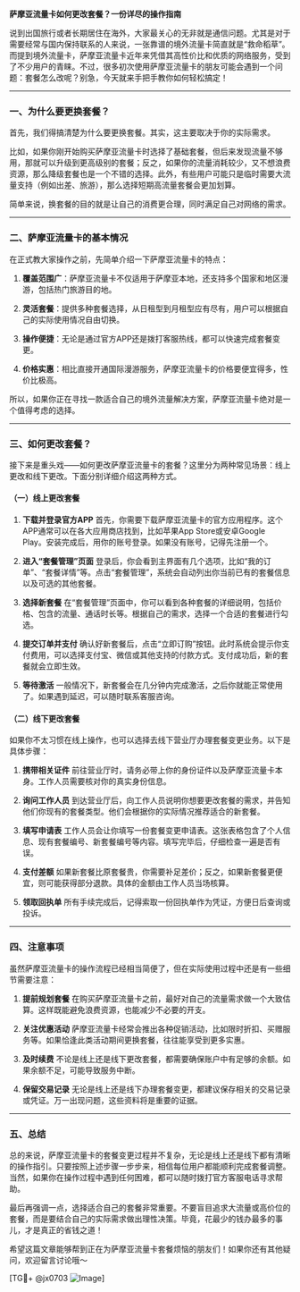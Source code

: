 **萨摩亚流量卡如何更改套餐？一份详尽的操作指南**

说到出国旅行或者长期居住在海外，大家最关心的无非就是通信问题。尤其是对于需要经常与国内保持联系的人来说，一张靠谱的境外流量卡简直就是“救命稻草”。而提到境外流量卡，萨摩亚流量卡近年来凭借其高性价比和优质的网络服务，受到了不少用户的青睐。不过，很多初次使用萨摩亚流量卡的朋友可能会遇到一个问题：套餐怎么改呢？别急，今天就来手把手教你如何轻松搞定！

---

### 一、为什么要更换套餐？

首先，我们得搞清楚为什么要更换套餐。其实，这主要取决于你的实际需求。

比如，如果你刚开始购买萨摩亚流量卡时选择了基础套餐，但后来发现流量不够用，那就可以升级到更高级别的套餐；反之，如果你的流量消耗较少，又不想浪费资源，那么降级套餐也是一个不错的选择。此外，有些用户可能只是临时需要大流量支持（例如出差、旅游），那么选择短期高流量套餐会更加划算。

简单来说，换套餐的目的就是让自己的消费更合理，同时满足自己对网络的需求。

---

### 二、萨摩亚流量卡的基本情况

在正式教大家操作之前，先简单介绍一下萨摩亚流量卡的特点：

1. **覆盖范围广**：萨摩亚流量卡不仅适用于萨摩亚本地，还支持多个国家和地区漫游，包括热门旅游目的地。
   
2. **灵活套餐**：提供多种套餐选择，从日租型到月租型应有尽有，用户可以根据自己的实际使用情况自由切换。

3. **操作便捷**：无论是通过官方APP还是拨打客服热线，都可以快速完成套餐变更。

4. **价格实惠**：相比直接开通国际漫游服务，萨摩亚流量卡的价格要便宜得多，性价比极高。

所以，如果你正在寻找一款适合自己的境外流量解决方案，萨摩亚流量卡绝对是一个值得考虑的选择。

---

### 三、如何更改套餐？

接下来是重头戏——如何更改萨摩亚流量卡的套餐？这里分为两种常见场景：线上更改和线下更改。下面分别详细介绍这两种方式。

#### （一）线上更改套餐

1. **下载并登录官方APP**
   首先，你需要下载萨摩亚流量卡的官方应用程序。这个APP通常可以在各大应用商店找到，比如苹果App Store或安卓Google Play。安装完成后，用你的账号登录。如果没有账号，记得先注册一个。

2. **进入“套餐管理”页面**
   登录后，你会看到主界面有几个选项，比如“我的订单”、“套餐详情”等。点击“套餐管理”，系统会自动列出你当前已有的套餐信息以及可选的其他套餐。

3. **选择新套餐**
   在“套餐管理”页面中，你可以看到各种套餐的详细说明，包括价格、包含的流量、通话时长等。根据自己的需求，选择一个合适的套餐进行勾选。

4. **提交订单并支付**
   确认好新套餐后，点击“立即订购”按钮。此时系统会提示你支付费用，可以选择支付宝、微信或其他支持的付款方式。支付成功后，新的套餐就会立即生效。

5. **等待激活**
   一般情况下，新套餐会在几分钟内完成激活，之后你就能正常使用了。如果遇到延迟，可以随时联系客服咨询。

#### （二）线下更改套餐

如果你不太习惯在线上操作，也可以选择去线下营业厅办理套餐变更业务。以下是具体步骤：

1. **携带相关证件**
   前往营业厅时，请务必带上你的身份证件以及萨摩亚流量卡本身。工作人员需要核对你的真实身份信息。

2. **询问工作人员**
   到达营业厅后，向工作人员说明你想要更改套餐的需求，并告知他们你现有的套餐类型。他们会根据你的实际情况推荐适合的新套餐。

3. **填写申请表**
   工作人员会让你填写一份套餐变更申请表。这张表格包含了个人信息、现有套餐编号、新套餐编号等内容。填写完毕后，仔细检查一遍是否有误。

4. **支付差额**
   如果新套餐比原套餐贵，你需要补足差价；反之，如果新套餐更便宜，则可能获得部分退款。具体的金额由工作人员当场核算。

5. **领取回执单**
   所有手续完成后，记得索取一份回执单作为凭证，方便日后查询或投诉。

---

### 四、注意事项

虽然萨摩亚流量卡的操作流程已经相当简便了，但在实际使用过程中还是有一些细节需要注意：

1. **提前规划套餐**
   在购买萨摩亚流量卡之前，最好对自己的流量需求做一个大致估算。这样既能避免浪费资源，也能减少不必要的开支。

2. **关注优惠活动**
   萨摩亚流量卡经常会推出各种促销活动，比如限时折扣、买赠服务等。如果恰逢此类活动期间更换套餐，往往能享受到更多实惠。

3. **及时续费**
   不论是线上还是线下更改套餐，都需要确保账户中有足够的余额。如果余额不足，可能导致服务中断。

4. **保留交易记录**
   无论是线上还是线下办理套餐变更，都建议保存相关的交易记录或凭证。万一出现问题，这些资料将是重要的证据。

---

### 五、总结

总的来说，萨摩亚流量卡的套餐变更过程并不复杂，无论是线上还是线下都有清晰的操作指引。只要按照上述步骤一步步来，相信每位用户都能顺利完成套餐调整。当然，如果你在操作过程中遇到任何困难，都可以随时拨打官方客服电话寻求帮助。

最后再强调一点，选择适合自己的套餐非常重要。不要盲目追求大流量或高价位的套餐，而是要结合自己的实际需求做出理性决策。毕竟，花最少的钱办最多的事儿，才是真正的省钱之道！

希望这篇文章能够帮到正在为萨摩亚流量卡套餐烦恼的朋友们！如果你还有其他疑问，欢迎留言讨论哦～

[TG💪+ @jx0703 ![Image](https://github.com/user-attachments/assets/dbca1d08-cadb-493c-b0ec-ad6f7a83f270)]